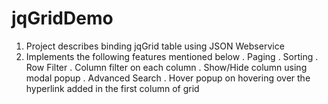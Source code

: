jqGridDemo
==========

1. Project describes binding jqGrid table using JSON Webservice
2. Implements the following features mentioned below
  . Paging
  . Sorting
  . Row Filter
  . Column filter on each column
  . Show/Hide column using modal popup
  . Advanced Search
  . Hover popup on hovering over the hyperlink added in the first column of grid
